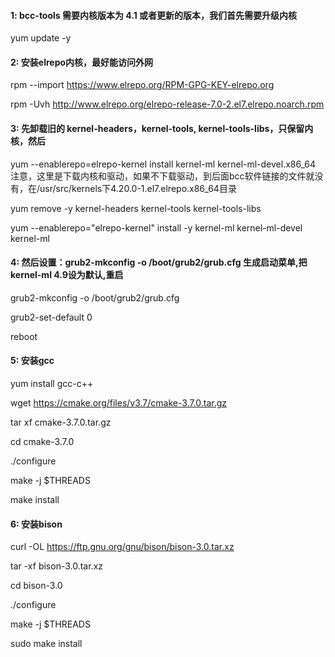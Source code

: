 #### 1:  bcc-tools 需要内核版本为 4.1 或者更新的版本，我们首先需要升级内核

yum update -y

#### 2: 安装elrepo内核，最好能访问外网

rpm --import https://www.elrepo.org/RPM-GPG-KEY-elrepo.org

rpm -Uvh http://www.elrepo.org/elrepo-release-7.0-2.el7.elrepo.noarch.rpm

#### 3: 先卸载旧的 kernel-headers，kernel-tools, kernel-tools-libs，只保留内核，然后
yum --enablerepo=elrepo-kernel install kernel-ml   kernel-ml-devel.x86_64
注意，这里是下载内核和驱动，如果不下载驱动，到后面bcc软件链接的文件就没有，在/usr/src/kernels下4.20.0-1.el7.elrepo.x86_64目录

yum remove -y kernel-headers kernel-tools kernel-tools-libs

yum --enablerepo="elrepo-kernel" install -y kernel-ml kernel-ml-devel kernel-ml

#### 4: 然后设置：grub2-mkconfig -o /boot/grub2/grub.cfg 生成启动菜单,把kernel-ml 4.9设为默认,重启

grub2-mkconfig -o /boot/grub2/grub.cfg

grub2-set-default 0

reboot

#### 5: 安装gcc

yum install gcc-c++

wget https://cmake.org/files/v3.7/cmake-3.7.0.tar.gz

tar xf cmake-3.7.0.tar.gz

cd cmake-3.7.0

./configure

make -j $THREADS

make install

#### 6: 安装bison

curl -OL https://ftp.gnu.org/gnu/bison/bison-3.0.tar.xz

tar -xf bison-3.0.tar.xz

cd bison-3.0

./configure

make -j $THREADS

sudo make install
